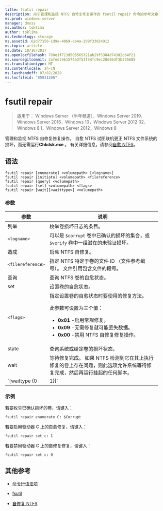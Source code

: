 ```yaml
---
title: fsutil repair
description: 用于管理和监视 NTFS 自修复修复操作的 fsutil repair 命令的参考文章。
ms.prod: windows-server
manager: dmoss
ms.author: toklima
author: toklima
ms.technology: storage
ms.assetid: 62d77150-1d9e-4069-ab4a-299f33024912
ms.topic: article
ms.date: 10/16/2017
ms.openlocfilehash: 700e1f713d503565321ab29f5384d74382c64f21
ms.sourcegitcommit: 2afed2461574a3f53f84fc9ec28d86df3b335685
ms.translationtype: MT
ms.contentlocale: zh-CN
ms.lasthandoff: 07/02/2020
ms.locfileid: "85931206"
---
```

# <a name="fsutil-repair"></a>fsutil repair

> 适用于： Windows Server （半年频道），Windows Server 2019，Windows Server 2016，Windows 10，Windows Server 2012 R2，Windows 8.1，Windows Server 2012，Windows 8

管理和监视 NTFS 自修复修复操作。 自愈 NTFS 试图联机更正 NTFS 文件系统的损坏，而无需运行**Chkdsk.exe** 。 有关详细信息，请参阅[自愈 NTFS](https://docs.microsoft.com/previous-versions/windows/it-pro/windows-server-2008-R2-and-2008/cc771388(v=ws.10))。

## <a name="syntax"></a>语法

```
fsutil repair [enumerate] <volumepath> [<logname>]
fsutil repair [initiate] <volumepath> <filereference>
fsutil repair [query] <volumepath>
fsutil repair [set] <volumepath> <flags>
fsutil repair [wait][<waittype>] <volumepath>

```

### <a name="parameters"></a>参数

| 参数 | 说明 |
| --------- | ----------- |
| 列举 | 枚举卷损坏日志的条目。 |
| `<logname>` | 可以是 `$corrupt` 卷中已确认的损坏的集合，或 `$verify` 卷中一组潜在的未验证损坏。 |
| 造成 | 启动 NTFS 自修复。 |
| `<filereference>` | 指定 NTFS 特定于卷的文件 ID （文件参考编号）。 文件引用包含文件的段号。 |
| 查询 | 查询 NTFS 卷的自愈状态。 |
| set | 设置卷的自愈状态。 |
| `<flags>` | 指定设置卷的自愈状态时要使用的修复方法。<p>此参数可设置为三个值：<ul><li>**0x01** -启用常规修复。</li><li>**0x09** -无需修复就可能丢失数据。</li><li>**0x00** -禁用 NTFS 自修复修复操作。</li></ul> |
| state | 查询系统或给定卷的损坏状态。 |
| wait | 等待修复完成。 如果 NTFS 检测到它在其上执行修复的卷上存在问题，则此选项允许系统等待修复完成，然后再运行挂起的任何脚本。 |
| `[waittype {0|1}]` | 指示是等待当前修复完成，还是等待所有修复完成。 *Waittype*参数可设置为以下值：<ul><li>**0** -等待所有修复完成。 （默认值）</li><li>**1** -等待当前修复完成。</li></ul> |

### <a name="examples"></a>示例

若要枚举已确认损坏的卷，请键入：

```
fsutil repair enumerate C: $Corrupt
```

若要启用驱动器 C 上的自愈修复，请键入：

```
fsutil repair set c: 1
```

若要禁用驱动器 C 上的自修复修复，请键入：

```
fsutil repair set c: 0
```

## <a name="additional-references"></a>其他参考

- [命令行语法项](command-line-syntax-key.md)

- [fsutil](fsutil.md)

- [自修复 NTFS](https://docs.microsoft.com/previous-versions/windows/it-pro/windows-server-2008-R2-and-2008/cc771388(v=ws.10))
